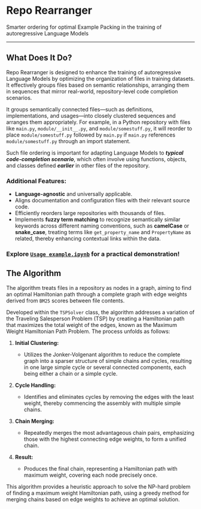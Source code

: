 # Repo Rearranger


Smarter ordering for optimal Example Packing in the training of autoregressive Language Models

---
## What Does It Do?

Repo Rearranger is designed to enhance the training of autoregressive
Language Models by optimizing the organization of files in training datasets.
It effectively groups files based on semantic relationships, arranging 
them in sequences that mirror real-world, repository-level code completion
scenarios.

It groups semantically connected files—such
as definitions, implementations, and usages—into closely clustered sequences and arranges them appropriately. For example, in a Python repository with files like `main.py`, `module/__init__.py`, and `module/somestuff.py`, it will reorder 
to place `module/somestuff.py` followed by `main.py` if `main.py` references
`module/somestuff.py` through an import statement.

Such file ordering is important for adapting Language Models to
_**typical code-completion scenario**_, which often involve using 
functions, objects, and classes defined _**earlier**_ in other files of the repository.

### Additional Features:
* **Language-agnostic** and universally applicable.
* Aligns documentation and configuration files with their relevant source code.
* Efficiently reorders large repositories with thousands of files.
* Implements **fuzzy term matching** to recognize semantically similar keywords across different naming conventions, 
 such as **camelCase** or **snake_case**, treating terms like `get_property_name` and `PropertyName` as related, thereby enhancing contextual links within the data.

### Explore [`Usage example.ipynb`](https://github.com/mponty/repo-packing/blob/main/Usage%20example.ipynb) for a practical demonstration!

## The Algorithm

The algorithm treats files in a repository as nodes in a graph,
aiming to find an optimal Hamiltonian path through a complete graph with edge weights derived from `BM25` scores between file contents.

Developed within the `TSPSolver` class, the algorithm addresses a variation of the Traveling Salesperson Problem (TSP) by creating a Hamiltonian path that maximizes the total weight of the edges, known as the Maximum Weight Hamiltonian Path Problem. The process unfolds as follows:

1. **Initial Clustering:**
   - Utilizes the Jonker-Volgenant algorithm to reduce the complete graph into a sparser structure of simple chains and cycles, resulting in one large simple cycle or several connected components, each being either a chain or a simple cycle.

2. **Cycle Handling:**
   - Identifies and eliminates cycles by removing the edges with the least weight, thereby commencing the assembly with multiple simple chains.

3. **Chain Merging:**
   - Repeatedly merges the most advantageous chain pairs, emphasizing those with the highest connecting edge weights, to form a unified chain.

4. **Result:**
   - Produces the final chain, representing a Hamiltonian path with maximum weight, covering each node precisely once.

This algorithm provides a heuristic approach to solve the NP-hard problem of finding a maximum weight Hamiltonian path, using a greedy method for merging chains based on edge weights to achieve an optimal solution.
